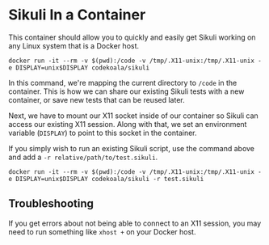 Sikuli In a Container
=====================

This container should allow you to quickly and easily get Sikuli working on any
Linux system that is a Docker host.

    docker run -it --rm -v $(pwd):/code -v /tmp/.X11-unix:/tmp/.X11-unix -e DISPLAY=unix$DISPLAY codekoala/sikuli

In this command, we're mapping the current directory to ``/code`` in the
container. This is how we can share our existing Sikuli tests with a new
container, or save new tests that can be reused later.

Next, we have to mount our X11 socket inside of our container so Sikuli can
access our existing X11 session. Along with that, we set an environment
variable (``DISPLAY``) to point to this socket in the container.

If you simply wish to run an existing Sikuli script, use the command above and
add a ``-r relative/path/to/test.sikuli``.

    docker run -it --rm -v $(pwd):/code -v /tmp/.X11-unix:/tmp/.X11-unix -e DISPLAY=unix$DISPLAY codekoala/sikuli -r test.sikuli

Troubleshooting
---------------

If you get errors about not being able to connect to an X11 session, you may
need to run something like ``xhost +`` on your Docker host.
